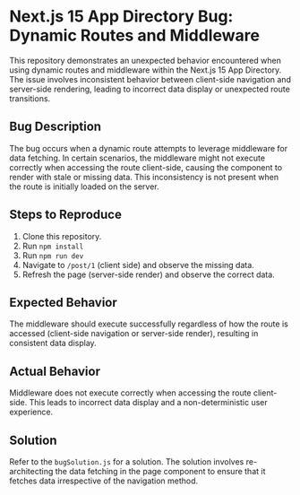# Next.js 15 App Directory Bug: Dynamic Routes and Middleware

This repository demonstrates an unexpected behavior encountered when using dynamic routes and middleware within the Next.js 15 App Directory.  The issue involves inconsistent behavior between client-side navigation and server-side rendering, leading to incorrect data display or unexpected route transitions.

## Bug Description

The bug occurs when a dynamic route attempts to leverage middleware for data fetching. In certain scenarios, the middleware might not execute correctly when accessing the route client-side, causing the component to render with stale or missing data.  This inconsistency is not present when the route is initially loaded on the server. 

## Steps to Reproduce

1. Clone this repository.
2. Run `npm install`
3. Run `npm run dev`
4. Navigate to `/post/1` (client side) and observe the missing data.
5. Refresh the page (server-side render) and observe the correct data. 

## Expected Behavior

The middleware should execute successfully regardless of how the route is accessed (client-side navigation or server-side render), resulting in consistent data display.

## Actual Behavior

Middleware does not execute correctly when accessing the route client-side. This leads to incorrect data display and a non-deterministic user experience.

## Solution

Refer to the `bugSolution.js` for a solution. The solution involves re-architecting the data fetching in the page component to ensure that it fetches data irrespective of the navigation method.